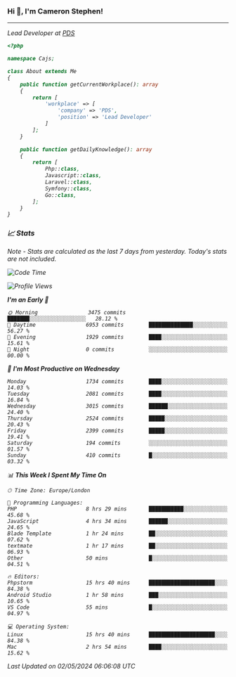 ### Hi 👋, I'm Cameron Stephen!
<hr>
<p><em>Lead Developer at <a href="https://prindatasolutions.co.uk">PDS</a></p>


```php
<?php

namespace Cajs;

class About extends Me
{
    public function getCurrentWorkplace(): array
    {
        return [
            'workplace' => [
                'company' => 'PDS',
                'position' => 'Lead Developer'
            ]
        ];
    }

    public function getDailyKnowledge(): array
    {
        return [
            Php::class,
            Javascript::class,
            Laravel::class,
            Symfony::class,
            Go::class,
        ];
    }
}
```

### 📈 Stats
<p><em>Note - Stats are calculated as the last 7 days from yesterday. Today's stats are not included.</em></p>


<!--START_SECTION:waka-->
![Code Time](http://img.shields.io/badge/Code%20Time-3%2C796%20hrs%2040%20mins-blue)

![Profile Views](http://img.shields.io/badge/Profile%20Views-0-blue)

**I'm an Early 🐤** 

```text
🌞 Morning                3475 commits        ███████░░░░░░░░░░░░░░░░░░   28.12 % 
🌆 Daytime                6953 commits        ██████████████░░░░░░░░░░░   56.27 % 
🌃 Evening                1929 commits        ████░░░░░░░░░░░░░░░░░░░░░   15.61 % 
🌙 Night                  0 commits           ░░░░░░░░░░░░░░░░░░░░░░░░░   00.00 % 
```
📅 **I'm Most Productive on Wednesday** 

```text
Monday                   1734 commits        ████░░░░░░░░░░░░░░░░░░░░░   14.03 % 
Tuesday                  2081 commits        ████░░░░░░░░░░░░░░░░░░░░░   16.84 % 
Wednesday                3015 commits        ██████░░░░░░░░░░░░░░░░░░░   24.40 % 
Thursday                 2524 commits        █████░░░░░░░░░░░░░░░░░░░░   20.43 % 
Friday                   2399 commits        █████░░░░░░░░░░░░░░░░░░░░   19.41 % 
Saturday                 194 commits         ░░░░░░░░░░░░░░░░░░░░░░░░░   01.57 % 
Sunday                   410 commits         █░░░░░░░░░░░░░░░░░░░░░░░░   03.32 % 
```


📊 **This Week I Spent My Time On** 

```text
🕑︎ Time Zone: Europe/London

💬 Programming Languages: 
PHP                      8 hrs 29 mins       ███████████░░░░░░░░░░░░░░   45.68 % 
JavaScript               4 hrs 34 mins       ██████░░░░░░░░░░░░░░░░░░░   24.65 % 
Blade Template           1 hr 24 mins        ██░░░░░░░░░░░░░░░░░░░░░░░   07.62 % 
textmate                 1 hr 17 mins        ██░░░░░░░░░░░░░░░░░░░░░░░   06.93 % 
Other                    50 mins             █░░░░░░░░░░░░░░░░░░░░░░░░   04.51 % 

🔥 Editors: 
Phpstorm                 15 hrs 40 mins      █████████████████████░░░░   84.38 % 
Android Studio           1 hr 58 mins        ███░░░░░░░░░░░░░░░░░░░░░░   10.65 % 
VS Code                  55 mins             █░░░░░░░░░░░░░░░░░░░░░░░░   04.97 % 

💻 Operating System: 
Linux                    15 hrs 40 mins      █████████████████████░░░░   84.38 % 
Mac                      2 hrs 54 mins       ████░░░░░░░░░░░░░░░░░░░░░   15.62 % 
```


 Last Updated on 02/05/2024 06:06:08 UTC
<!--END_SECTION:waka-->

